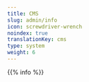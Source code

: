 ```yaml
---
title: CMS
slug: admin/info
icon: screwdriver-wrench
noindex: true
translationKey: cms
type: system
weight: 6
---
```

{{% info %}}